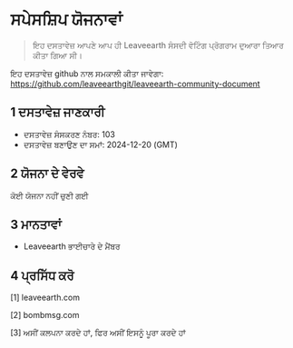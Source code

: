 # ਸਪੇਸਸ਼ਿਪ ਯੋਜਨਾਵਾਂ

>ਇਹ ਦਸਤਾਵੇਜ਼ ਆਪਣੇ ਆਪ ਹੀ Leaveearth ਸੰਸਦੀ ਵੋਟਿੰਗ ਪ੍ਰੋਗਰਾਮ ਦੁਆਰਾ ਤਿਆਰ ਕੀਤਾ ਗਿਆ ਸੀ।

ਇਹ ਦਸਤਾਵੇਜ਼ github ਨਾਲ ਸਮਕਾਲੀ ਕੀਤਾ ਜਾਵੇਗਾ: https://github.com/leaveearthgit/leaveearth-community-document

## 1 ਦਸਤਾਵੇਜ਼ ਜਾਣਕਾਰੀ

- ਦਸਤਾਵੇਜ਼ ਸੰਸਕਰਣ ਨੰਬਰ: 103
- ਦਸਤਾਵੇਜ਼ ਬਣਾਉਣ ਦਾ ਸਮਾਂ: 2024-12-20 (GMT)

## 2 ਯੋਜਨਾ ਦੇ ਵੇਰਵੇ

ਕੋਈ ਯੋਜਨਾ ਨਹੀਂ ਚੁਣੀ ਗਈ

## 3 ਮਾਨਤਾਵਾਂ
* Leaveearth ਭਾਈਚਾਰੇ ਦੇ ਮੈਂਬਰ

## 4 ਪ੍ਰਸਿੱਧ ਕਰੋ
[1] leaveearth.com

[2] bombmsg.com

[3] ਅਸੀਂ ਕਲਪਨਾ ਕਰਦੇ ਹਾਂ, ਫਿਰ ਅਸੀਂ ਇਸਨੂੰ ਪੂਰਾ ਕਰਦੇ ਹਾਂ